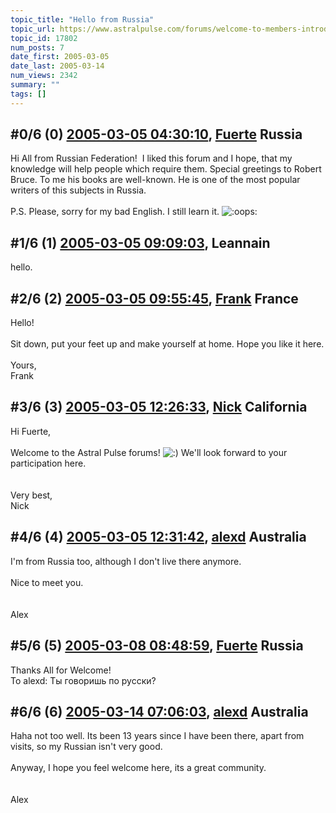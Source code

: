 ```yaml
---
topic_title: "Hello from Russia"
topic_url: https://www.astralpulse.com/forums/welcome-to-members-introductions!/hello-from-russia
topic_id: 17802
num_posts: 7
date_first: 2005-03-05
date_last: 2005-03-14
num_views: 2342
summary: ""
tags: []
---
```


## \#0/6 (0) [2005-03-05 04:30:10](https://www.astralpulse.com/forums/index.php?msg=154001), [Fuerte](https://www.astralpulse.com/forums/profile/?u=8519) Russia ##
<section>
Hi All from Russian Federation!  I liked this forum and I hope, that my knowledge will help people which require them. Special greetings to Robert Bruce. To me his books are well-known. He is one of the most popular writers of this subjects in Russia.
<br>
<br>
P.S. Please, sorry for my bad English. I still learn it.
<img alt=":oops:" class="smiley" src="https://www.astralpulse.com/forums/Smileys/fugue/embarrassed.png" title="embarassed"/>
</section>

## \#1/6 (1) [2005-03-05 09:09:03](https://www.astralpulse.com/forums/index.php?msg=154011), Leannain  ##
<section>
hello.
</section>

## \#2/6 (2) [2005-03-05 09:55:45](https://www.astralpulse.com/forums/index.php?msg=154022), [Frank](https://www.astralpulse.com/forums/profile/?u=359) France ##
<section>
Hello!
<br>
<br>
Sit down, put your feet up and make yourself at home. Hope you like it here.
<br>
<br>
Yours,
<br>
Frank
</section>

## \#3/6 (3) [2005-03-05 12:26:33](https://www.astralpulse.com/forums/index.php?msg=154040), [Nick](https://www.astralpulse.com/forums/profile/?u=2080) California ##
<section>
Hi Fuerte,
<br>
<br>
Welcome to the Astral Pulse forums!
<img alt=":)" class="smiley" src="https://www.astralpulse.com/forums/Smileys/fugue/smiley.png" title="Smiley"/>
We'll look forward to your participation here.
<br>
<br>
<br>
Very best,
<br>
Nick
</section>

## \#4/6 (4) [2005-03-05 12:31:42](https://www.astralpulse.com/forums/index.php?msg=154042), [alexd](https://www.astralpulse.com/forums/profile/?u=4455) Australia ##
<section>
I'm from Russia too, although I don't live there anymore.
<br>
<br>
Nice to meet you.
<br>
<br>
<br>
Alex
</section>

## \#5/6 (5) [2005-03-08 08:48:59](https://www.astralpulse.com/forums/index.php?msg=154547), [Fuerte](https://www.astralpulse.com/forums/profile/?u=8519) Russia ##
<section>
Thanks All for Welcome!
<br>
To alexd: Ты говоришь по русски?
</section>

## \#6/6 (6) [2005-03-14 07:06:03](https://www.astralpulse.com/forums/index.php?msg=155683), [alexd](https://www.astralpulse.com/forums/profile/?u=4455) Australia ##
<section>
Haha not too well. Its been 13 years since I have been there, apart from visits, so my Russian isn't very good.
<br>
<br>
Anyway, I hope you feel welcome here, its a great community.
<br>
<br>
<br>
Alex
</section>
